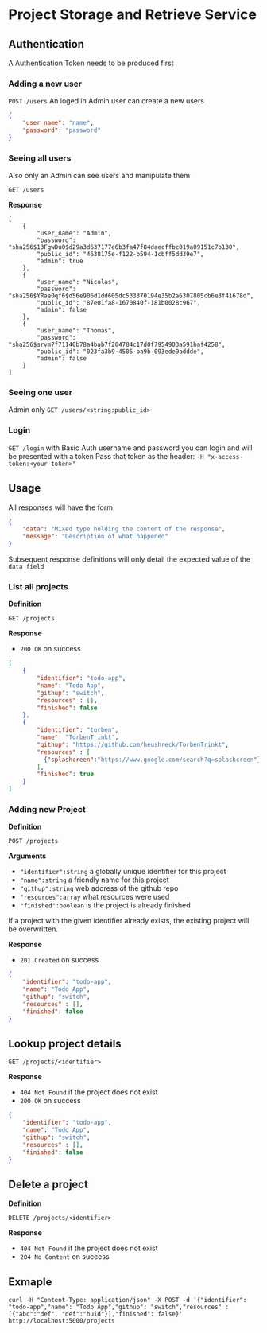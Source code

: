 # Project Storage and Retrieve Service

## Authentication

A Authentication Token needs to be produced first

### Adding a new user
`POST /users`
An loged in Admin user can create a new users
```json
{
    "user_name": "name",
    "password": "password"
}
```
### Seeing all users
Also only an Admin can see users and manipulate them

`GET /users`

**Response**
```
[
    {
        "user_name": "Admin",
        "password": "sha256$13FgwDu0$d29a3d637177e6b3fa47f84daecffbc019a09151c7b130",
        "public_id": "4638175e-f122-b594-1cbff5dd39e7",
        "admin": true
    },
    {
        "user_name": "Nicolas",
        "password": "sha256$YRae0qf6$d56e906d1dd605dc533370194e35b2a6307805cb6e3f41678d",
        "public_id": "87e01fa8-1670840f-181b0028c967",
        "admin": false
    },
    {
        "user_name": "Thomas",
        "password": "sha256$srvm7f71140b78a4bab7f204784c17d0f7954903a591baf4258",
        "public_id": "023fa3b9-4505-ba9b-093ede9addde",
        "admin": false
    }
]
```
### Seeing one user
Admin only
`GET /users/<string:public_id>`

### Login
`GET /login`
with Basic Auth username and password you can login and will be presented with a token
Pass that token as the header:
`-H "x-access-token:<your-token>"`

## Usage

All responses will have the form

```json
{
    "data": "Mixed type holding the content of the response",
    "message": "Description of what happened"
}
```

Subsequent response definitions will only detail the expected value of the `data field`

### List all projects

**Definition**

`GET /projects`

**Response**

- `200 OK` on success

```json
[
    {
        "identifier": "todo-app",
        "name": "Todo App",
        "githup": "switch",
        "resources" : [],
        "finished": false
    },
    {
        "identifier": "torben",
        "name": "TorbenTrinkt",
        "githup": "https://github.com/heushreck/TorbenTrinkt",
        "resources" : [
          {"splashcreen":"https://www.google.com/search?q=splashcreen"}
        ],
        "finished": true
    }
]
```

### Adding new Project

**Definition**

`POST /projects`

**Arguments**

- `"identifier":string` a globally unique identifier for this project
- `"name":string` a friendly name for this project
- `"githup":string` web address of the github repo
- `"resources":array` what resources were used
- `"finished":boolean` is the project is already finished

If a project with the given identifier already exists, the existing project will be overwritten.

**Response**

- `201 Created` on success

```json
{
    "identifier": "todo-app",
    "name": "Todo App",
    "githup": "switch",
    "resources" : [],
    "finished": false
}
```

## Lookup project details

`GET /projects/<identifier>`

**Response**

- `404 Not Found` if the project does not exist
- `200 OK` on success

```json
{
    "identifier": "todo-app",
    "name": "Todo App",
    "githup": "switch",
    "resources" : [],
    "finished": false
}
```

## Delete a project

**Definition**

`DELETE /projects/<identifier>`

**Response**

- `404 Not Found` if the project does not exist
- `204 No Content` on success


## Exmaple

`curl -H "Content-Type: application/json" -X POST -d '{"identifier": "todo-app","name": "Todo App","githup": "switch","resources" : [{"abc":"def", "def":"huid"}],"finished": false}' http://localhost:5000/projects`
